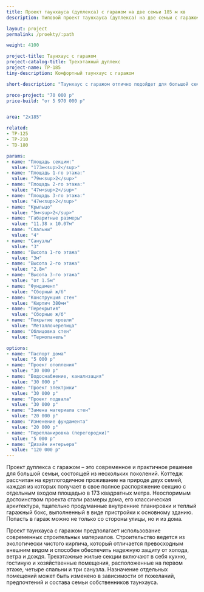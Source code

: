 ```yaml
---
title: Проект таунхауса (дуплекса) с гаражом на две семьи 185 м кв
description: Типовой проект таунхауса (дуплекса) на две семьи с гаражом, из кирпича, газобетона или пеноблока. Площадь секции&#58; 185 м.кв.

layout: project
permalink: /proekty/:path

weight: 4100

project-title: Таунхаус с гаражом
project-catalog-title: Трехэтажный дуплекс
project-name: TP-185
tiny-description: Комфортный таунхаус с гаражом

short-description: "Таунхаус с гаражом отлично подойдет для большой семьи. Если есть желание жить вместе с родителями или внуками, при этом не мешая друг другу, то этот проект для вас! Пространства секций компактные, вмещают несколько просторных жилых комнат, где можно разместить все, что пожелаете. Простые фасадные и конструктивные решения позволят возвести дом при небольшом бюджете, собственная котельная на первом этаже наполнит теплом жилье."

proce-project: "70 000 р"
price-build: "от 5 970 000 р"


area: "2x185"

related:
- TP-125
- TP-210
- TD-180

params:
- name: "Площадь секции:"
  value: "173м<sup>2</sup>"
- name: "Площадь 1-го этажа:"
  value: "79м<sup>2</sup>"
- name: "Площадь 2-го этажа:"
  value: "47м<sup>2</sup>"
- name: "Площадь 3-го этажа:"
  value: "47м<sup>2</sup>"
- name: "Крыльцо"
  value: "5м<sup>2</sup>"
- name: "Габаритные размеры"
  value: "11.38 x 10.07м"
- name: "Спальни"
  value: "4"
- name: "Санузлы"
  value: "3"
- name: "Высота 1-го этажа"
  value: "3м"
- name: "Высота 2-го этажа"
  value: "2.8м"
- name: "Высота 3-го этажа"
  value: "от 1.5м"
- name: "Фундамент"
  value: "Сборный ж/б"
- name: "Конструкция стен"
  value: "Кирпич 380мм"
- name: "Перекрытия"
  value: "Сборные ж/б"
- name: "Покрытие кровли"
  value: "Металлочерепица"
- name: "Облицовка стен"
  value: "Термопанель"

options:
- name: "Паспорт дома"
  value: "5 000 р"
- name: "Проект отопления"
  value: "30 000 р"
- name: "Водоснабжение, канализация"
  value: "30 000 р"
- name: "Проект электрики"
  value: "30 000 р"
- name: "Проект подвала"
  value: "30 000 р"
- name: "Замена материала стен"
  value: "20 000 р"
- name: "Изменение фундамента"
  value: "20 000 р"
- name: "Перепланировка (перегородки)"
  value: "5 000 р"
- name: "Дизайн интерьера"
  value: "120 000 р"
---
```

Проект дуплекса с гаражом – это современное и практичное решение для большой семьи, состоящей из нескольких поколений. Коттедж рассчитан на круглогодичное проживание на природе двух семей, каждая из которых получает в свое полное распоряжение секцию с отдельным входом площадью в 173 квадратных метра. Неоспоримым достоинством проекта стали размеры дома, его классическая архитектура, тщательно продуманные внутренние планировки и теплый гаражный бокс, выполненный в виде пристройки к основному зданию. Попасть в гараж можно не только со стороны улицы, но и из дома.

Проект таунхауса с гаражом предполагает использование современных строительных материалов. Строительство ведется из экологически чистого кирпича, который отличается превосходным внешним видом и способен обеспечить надежную защиту от холода, ветра и дождя. Трехэтажные жилые секции включают в себя кухню, гостиную и хозяйственные помещения, расположенные на первом этаже, четыре спальни и три санузла. Назначение отдельных помещений может быть изменено в зависимости от пожеланий, предпочтений и состава семьи собственников таунхауса.